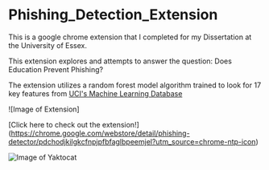 # Phishing_Detection_Extension

This is a google chrome extension that I completed for my Dissertation at the University of Essex. 

This extension explores and attempts to answer the question: Does Education Prevent Phishing? 

The extension utilizes a random forest model algorithm trained to look for 17 key features from [UCI's Machine Learning Database](https://archive.ics.uci.edu/ml/datasets/phishing+websites)

![Image of Extension]

[Click here to check out the extension!] (https://chrome.google.com/webstore/detail/phishing-detector/pdchodjkilgkcfnpjpfbfaglbpeemjel?utm_source=chrome-ntp-icon)

![Image of Yaktocat](https://octodex.github.com/images/yaktocat.png)

